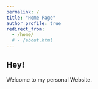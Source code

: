 ```yaml
---
permalink: /
title: "Home Page"
author_profile: true
redirect_from: 
  - /home/
  # - /about.html
---
```


Hey!
-------
Welcome to my personal Website.


